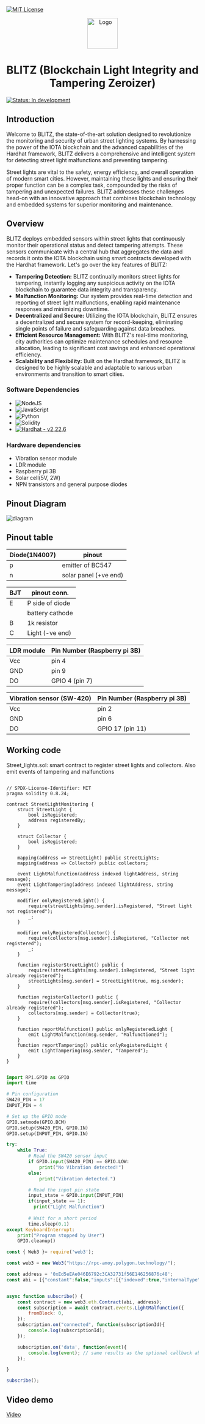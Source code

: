 [![MIT License][license-shield]][license-url]


<div align="center">
  <a href="https://github.com/othneildrew/Best-README-Template">
    <img src="https://github.com/SiddharthVikram068/Best-README-Template/blob/master/images/logo.png" alt="Logo" width="80" height="80">
  </a>

  <h1 align="center">BLITZ (Blockchain Light Integrity and Tampering Zeroizer)</h1>

</div>


[![Status: In development][healthy-badge]][healthy-markdown]

## Introduction 

Welcome to BLITZ, the state-of-the-art solution designed to revolutionize the monitoring and security of urban street lighting systems. By harnessing the power of the IOTA blockchain and the advanced capabilities of the Hardhat framework, BLITZ delivers a comprehensive and intelligent system for detecting street light malfunctions and preventing tampering.

Street lights are vital to the safety, energy efficiency, and overall operation of modern smart cities. However, maintaining these lights and ensuring their proper function can be a complex task, compounded by the risks of tampering and unexpected failures. BLITZ addresses these challenges head-on with an innovative approach that combines blockchain technology and embedded systems for superior monitoring and maintenance.

## Overview 

BLITZ deploys embedded sensors within street lights that continuously monitor their operational status and detect tampering attempts. These sensors communicate with a central hub that aggregates the data and records it onto the IOTA blockchain using smart contracts developed with the Hardhat framework.
Let's go over the key features of BLITZ:
- <b>Tampering Detection:</b> BLITZ continually monitors street lights for tampering, instantly logging any suspicious activity on the IOTA blockchain to guarantee data integrity and transparency.
- <b>Malfunction Monitoring:</b> Our system provides real-time detection and reporting of street light malfunctions, enabling rapid maintenance responses and minimizing downtime.
- <b>Decentralized and Secure:</b> Utilizing the IOTA blockchain, BLITZ ensures a decentralized and secure system for record-keeping, eliminating single points of failure and safeguarding against data breaches.
- <b>Efficient Resource Management:</b> With BLITZ's real-time monitoring, city authorities can optimize maintenance schedules and resource allocation, leading to significant cost savings and enhanced operational efficiency.
- <b>Scalability and Flexibility:</b> Built on the Hardhat framework, BLITZ is designed to be highly scalable and adaptable to various urban environments and transition to smart cities.

### Software Dependencies
* ![NodeJS](https://img.shields.io/badge/node.js-6DA55F?style=for-the-badge&logo=node.js&logoColor=white) <br>
* ![JavaScript](https://img.shields.io/badge/javascript-%23323330.svg?style=for-the-badge&logo=javascript&logoColor=%23F7DF1E) <br>
* ![Python](https://img.shields.io/badge/python-3670A0?style=for-the-badge&logo=python&logoColor=ffdd54)
* ![Solidity](https://img.shields.io/badge/Solidity-%23363636.svg?style=for-the-badge&logo=solidity&logoColor=white)
* [![Hardhat - v2.22.6](https://img.shields.io/static/v1?label=Hardhat&message=v2.22.6&color=2ea44f)](https://)

### Hardware dependencies
* Vibration sensor module
* LDR module
* Raspberry pi 3B
* Solar cell(5V, 2W)
* NPN transistors and general purpose diodes

## Pinout Diagram
<img src="https://github.com/SiddharthVikram068/embedded-blockchain/blob/main/assets/pin_diagram.jpeg" alt="diagram">

## Pinout table 
| Diode(1N4007) | pinout                |
|---------------|-----------------------|
| p             | emitter of BC547      |
| n             | solar panel (+ve end) |


| BJT | pinout conn.    |
|-----|-----------------|
| E   | P side of diode |
|     | battery cathode |
| B   | 1k resistor     |
| C   | Light (-ve end) |


| LDR module | Pin Number (Raspberry pi 3B) |
|------------|------------------------------|
| Vcc        | pin 4                        |
| GND        | pin 9                        |
| DO         | GPIO 4 (pin 7)               |


| Vibration sensor (SW-420) | Pin Number (Raspberry pi 3B) |
|---------------------------|------------------------------|
| Vcc                       | pin 2                        |
| GND                       | pin 6                        |
| DO                        | GPIO 17 (pin 11)             |



## Working code 

Street_lights.sol: smart contract to register street lights and collectors. Also emit events of tampering and malfunctions
```solidity

// SPDX-License-Identifier: MIT
pragma solidity 0.8.24;

contract StreetLightMonitoring {
    struct StreetLight {
        bool isRegistered;
        address registeredBy;
    }

    struct Collector {
        bool isRegistered;
    }

    mapping(address => StreetLight) public streetLights;
    mapping(address => Collector) public collectors;

    event LightMalfunction(address indexed lightAddress, string message);
    event LightTampering(address indexed lightAddress, string message);

    modifier onlyRegisteredLight() {
        require(streetLights[msg.sender].isRegistered, "Street light not registered");
        _;
    }

    modifier onlyRegisteredCollector() {
        require(collectors[msg.sender].isRegistered, "Collector not registered");
        _;
    }

    function registerStreetLight() public {
        require(!streetLights[msg.sender].isRegistered, "Street light already registered");
        streetLights[msg.sender] = StreetLight(true, msg.sender);
    }

    function registerCollector() public {
        require(!collectors[msg.sender].isRegistered, "Collector already registered");
        collectors[msg.sender] = Collector(true);
    }

    function reportMalfunction() public onlyRegisteredLight {
        emit LightMalfunction(msg.sender, "Malfunctioned");
    }
    function reportTampering() public onlyRegisteredLight {
        emit LightTampering(msg.sender, "Tampered");
    }
}
```

```python

import RPi.GPIO as GPIO
import time

# Pin configuration
SW420_PIN = 17
INPUT_PIN = 4

# Set up the GPIO mode
GPIO.setmode(GPIO.BCM)
GPIO.setup(SW420_PIN, GPIO.IN)
GPIO.setup(INPUT_PIN, GPIO.IN)

try:
    while True:
        # Read the SW420 sensor input
        if GPIO.input(SW420_PIN) == GPIO.LOW:
            print("No Vibration detected!")
        else:
            print("Vibration detected.")

        # Read the input pin state
        input_state = GPIO.input(INPUT_PIN)
        if(input_state == 1):
          print("Light Malfunction")
        
        # Wait for a short period
        time.sleep(0.1)
except KeyboardInterrupt:
    print("Program stopped by User")
    GPIO.cleanup()
```

```javascript
const { Web3 }= require('web3');

const web3 = new Web3("https://rpc-amoy.polygon.technology/");

const address = '0xEd5eEAe046E6792c3CA32731f56E146256876c48';
const abi = [{"constant":false,"inputs":[{"indexed":true,"internalType":"address","name":"lightAddress","type":"address"},{"indexed":false,"internalType":"string","name":"message","type":"string"}],"name":"LightMalfunction","payable":false,"type":"event"},{"constant":false,"inputs":[{"indexed":true,"internalType":"address","name":"lightAddress","type":"address"},{"indexed":false,"internalType":"string","name":"message","type":"string"}],"name":"LightTampering","payable":false,"type":"event"},{"constant":false,"inputs":[{"indexed":false,"internalType":"address","name":"","type":"address"}],"name":"collectors","outputs":[{"internalType":"bool","name":"isRegistered","type":"bool"}],"payable":false,"stateMutability":"view","type":"function"},{"constant":false,"inputs":[],"name":"registerCollector","outputs":[],"payable":false,"stateMutability":"nonpayable","type":"function"},{"constant":false,"inputs":[],"name":"registerStreetLight","outputs":[],"payable":false,"stateMutability":"nonpayable","type":"function"},{"constant":false,"inputs":[],"name":"reportMalfunction","outputs":[],"payable":false,"stateMutability":"nonpayable","type":"function"},{"constant":false,"inputs":[],"name":"reportTampering","outputs":[],"payable":false,"stateMutability":"nonpayable","type":"function"},{"constant":false,"inputs":[{"indexed":false,"internalType":"address","name":"","type":"address"}],"name":"streetLights","outputs":[{"internalType":"bool","name":"isRegistered","type":"bool"},{"internalType":"address","name":"registeredBy","type":"address"}],"payable":false,"stateMutability":"view","type":"function"}];


async function subscribe() {
    const contract = new web3.eth.Contract(abi, address);
    const subscription = await contract.events.LightMalfunction({
        fromBlock: 0,
    });
    subscription.on("connected", function(subscriptionId){
        console.log(subscriptionId);
    });

    subscription.on('data', function(event){
        console.log(event); // same results as the optional callback above
    });

}

subscribe();
```

## Video demo

<a href="https://drive.google.com/file/d/17p-dYKclmAzHXnFaCaOW8So1UXp6Af2V/view?usp=sharing"> Video </a>


[healthy-badge]: https://img.shields.io/badge/OSS%20Status-Healthy-darkgreen.svg
[healthy-markdown]: https://github.com/martinpeck/oss-project-status/blob/master/healthy/OSS_STATUS.md
[contributors-shield]: https://img.shields.io/github/contributors/othneildrew/Best-README-Template.svg?style=for-the-badge
[contributors-url]: [https://github.com/othneildrew/Best-README-Template/graphs/contributors](https://github.com/SiddharthVikram068/embedded-blockchain/settings/access?query=filter%3Acollaborators)
[forks-shield]: https://img.shields.io/github/forks/othneildrew/Best-README-Template.svg?style=for-the-badge
[forks-url]: https://github.com/othneildrew/Best-README-Template/network/members
[stars-shield]: https://img.shields.io/github/stars/othneildrew/Best-README-Template.svg?style=for-the-badge
[stars-url]: https://github.com/othneildrew/Best-README-Template/stargazers
[issues-shield]: https://img.shields.io/github/issues/othneildrew/Best-README-Template.svg?style=for-the-badge
[issues-url]: https://github.com/othneildrew/Best-README-Template/issues
[license-shield]: https://img.shields.io/github/license/othneildrew/Best-README-Template.svg?style=for-the-badge
[license-url]: https://github.com/othneildrew/Best-README-Template/blob/master/LICENSE.txt
[linkedin-shield]: https://img.shields.io/badge/-LinkedIn-black.svg?style=for-the-badge&logo=linkedin&colorB=555
[linkedin-url]: https://linkedin.com/in/othneildrew
